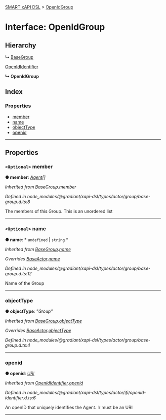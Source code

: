 [SMART xAPI DSL](../README.md) > [OpenIdGroup](../interfaces/openidgroup.md)

# Interface: OpenIdGroup

## Hierarchy

↳  [BaseGroup](basegroup.md)

 [OpenIdIdentifier](openididentifier.md)

**↳ OpenIdGroup**

## Index

### Properties

* [member](openidgroup.md#member)
* [name](openidgroup.md#name)
* [objectType](openidgroup.md#objecttype)
* [openid](openidgroup.md#openid)

---

## Properties

<a id="member"></a>

### `<Optional>` member

**● member**: *[Agent](../#agent)[]*

*Inherited from [BaseGroup](basegroup.md).[member](basegroup.md#member)*

*Defined in node_modules/@gradiant/xapi-dsl/types/actor/group/base-group.d.ts:8*

The members of this Group. This is an unordered list

___
<a id="name"></a>

### `<Optional>` name

**● name**: * `undefined` &#124; `string`
*

*Inherited from [BaseGroup](basegroup.md).[name](basegroup.md#name)*

*Overrides [BaseActor](baseactor.md).[name](baseactor.md#name)*

*Defined in node_modules/@gradiant/xapi-dsl/types/actor/group/base-group.d.ts:12*

Name of the Group

___
<a id="objecttype"></a>

###  objectType

**● objectType**: *"Group"*

*Inherited from [BaseGroup](basegroup.md).[objectType](basegroup.md#objecttype)*

*Overrides [BaseActor](baseactor.md).[objectType](baseactor.md#objecttype)*

*Defined in node_modules/@gradiant/xapi-dsl/types/actor/group/base-group.d.ts:4*

___
<a id="openid"></a>

###  openid

**● openid**: *[URI](../#uri)*

*Inherited from [OpenIdIdentifier](openididentifier.md).[openid](openididentifier.md#openid)*

*Defined in node_modules/@gradiant/xapi-dsl/types/actor/ifi/openid-identifier.d.ts:6*

An openID that uniquely identifies the Agent. Ir must be an URI

___


